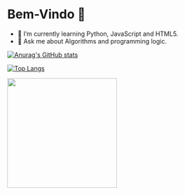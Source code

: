 # Bem-Vindo 👋

- 🌱 I’m currently learning Python, JavaScript and HTML5.
- 💬 Ask me about Algorithms and programming logic.

[![Anurag's GitHub stats](https://github-readme-stats.vercel.app/api?username=ThorenN&count_private=true&show_icons=true&bg_color=006994&text_color=FFFFFF&title_color=FFFF00&icon_color=FFFF00)](https://github.com/anuraghazra/github-readme-stats)

[![Top Langs](https://github-readme-stats.vercel.app/api/top-langs/?username=ThorenN&bg_color=006994&title_color=FFFFFF&text_color=FFFFFF)](https://github.com/anuraghazra/github-readme-stats)

<img src='https://gist.github.com/patevs/b007a0e98fb216438d4cbf559fac4166/raw/88f20c9d749d756be63f22b09f3c4ac570bc5101/programming.gif' height=250px>
